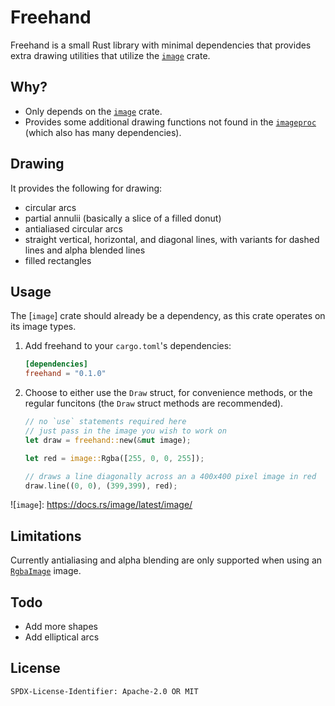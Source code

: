 # Freehand

Freehand is a small Rust library with minimal dependencies that provides extra drawing utilities that utilize the [`image`](https://docs.rs/image/latest/image/) crate.

## Why?

- Only depends on the [`image`](https://docs.rs/image/latest/image/) crate.
- Provides some additional drawing functions not found in the [`imageproc`](https://docs.rs/imageproc/latest/imageproc/) (which also has many dependencies).

## Drawing

It provides the following for drawing:
- circular arcs
- partial annulii (basically a slice of a filled donut)
- antialiased circular arcs
- straight vertical, horizontal, and diagonal lines, with variants for dashed lines and alpha blended lines
- filled rectangles

## Usage

The [`image`] crate should already be a dependency, as this crate operates on its image types.

1. Add freehand to your `cargo.toml`'s dependencies:

    ```toml
    [dependencies]
    freehand = "0.1.0"
    ```

2. Choose to either use the `Draw` struct, for convenience methods, or the regular funcitons (the `Draw` struct methods are recommended).

    ```rust
    // no `use` statements required here
    // just pass in the image you wish to work on
    let draw = freehand::new(&mut image);
    
    let red = image::Rgba([255, 0, 0, 255]);
    
    // draws a line diagonally across an a 400x400 pixel image in red
    draw.line((0, 0), (399,399), red);
    ```

![`image`]: https://docs.rs/image/latest/image/


## Limitations

Currently antialiasing and alpha blending are only supported when using an [`RgbaImage`](https://docs.rs/image/latest/image/type.RgbaImage.html) image.

## Todo

- Add more shapes
- Add elliptical arcs


## License

`SPDX-License-Identifier: Apache-2.0 OR MIT`

